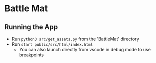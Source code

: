 # Battle Mat

## Running the App
* Run ```python3 src/get_assets.py``` from the 'BattleMat' directory
* Run ```start public/src/html/index.html```
    * You can also launch directly from vscode in debug mode to use breakpoints
